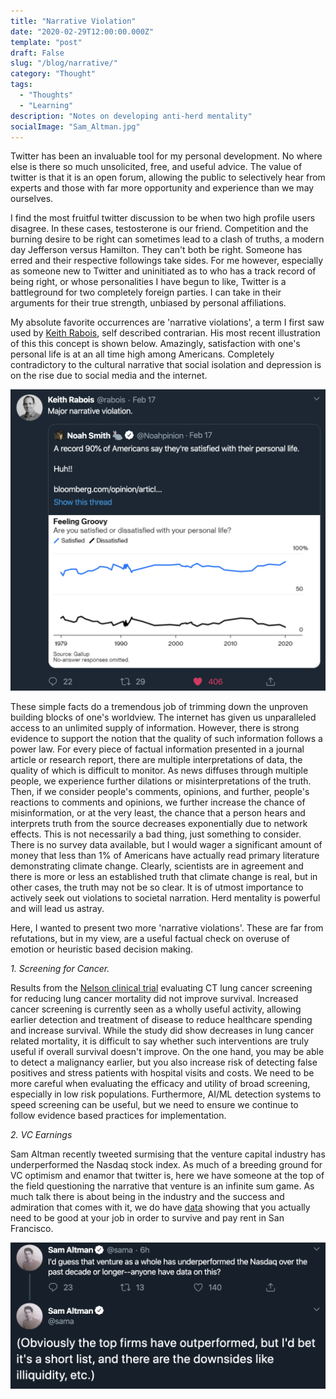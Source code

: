 ```yaml
---
title: "Narrative Violation"
date: "2020-02-29T12:00:00.000Z"
template: "post"
draft: False
slug: "/blog/narrative/"
category: "Thought"
tags:
  - "Thoughts"
  - "Learning"
description: "Notes on developing anti-herd mentality"
socialImage: "Sam_Altman.jpg"
---
```


Twitter has been an invaluable tool for my personal development. No where else is there so much unsolicited, free, and useful advice. The value of twitter is that it is an open forum, allowing the public to selectively hear from experts and those with far more opportunity and experience than we may ourselves.

I find the most fruitful twitter discussion to be when two high profile users disagree. In these cases, testosterone is our friend. Competition and the burning desire to be right can sometimes lead to a clash of truths, a modern day Jefferson versus Hamilton. They can't both be right. Someone has erred and their respective followings take sides. For me however, especially as someone new to Twitter and uninitiated as to who has a track record of being right, or whose personalities I have begun to like, Twitter is a battleground for two completely foreign parties. I can take in their arguments for their true strength, unbiased by personal affiliations.

My absolute favorite occurrences are 'narrative violations', a term I first saw used by [Keith Rabois](https://twitter.com/rabois), self described contrarian. His most recent illustration of this this concept is shown below. Amazingly, satisfaction with one's personal life is at an all time high among Americans. Completely contradictory to the cultural narrative that social isolation and depression is on the rise due to social media and the internet.

![Narrative Violation!](KR_Narrative.jpg "Narrative Violation!")

These simple facts do a tremendous job of trimming down the unproven building blocks of one's worldview. The internet has given us unparalleled access to an unlimited supply of information. However, there is strong evidence to support the notion that the quality of such information follows a power law. For every piece of factual information presented in a journal article or research report, there are multiple interpretations of data, the quality of which is difficult to monitor. As news diffuses through multiple people, we experience further dilations or misinterpretations of the truth. Then, if we consider people's comments, opinions, and further, people's reactions to comments and opinions, we further increase the chance of misinformation, or at the very least, the chance that a person hears and interprets truth from the source decreases exponentially due to network effects. This is not necessarily a bad thing, just something to consider. There is no survey data available, but I would wager a significant amount of money that less than 1% of Americans have actually read primary literature demonstrating climate change. Clearly, scientists are in agreement and there is more or less an established truth that climate change is real, but in other cases, the truth may not be so clear. It is of utmost importance to actively seek out violations to societal narration. Herd mentality is powerful and will lead us astray.

Here, I wanted to present two more 'narrative violations'. These are far from refutations, but in my view, are a useful factual check on overuse of emotion or heuristic based decision making.

_1. Screening for Cancer._

Results from the [Nelson clinical trial](https://www.nejm.org/doi/full/10.1056/NEJMoa1911793) evaluating CT lung cancer screening for reducing lung cancer mortality did not improve survival. Increased cancer screening is currently seen as a wholly useful activity, allowing earlier detection and treatment of disease to reduce healthcare spending and increase survival. While the study did show decreases in lung cancer related mortality, it is difficult to say whether such interventions are truly useful if overall survival doesn't improve. On the one hand, you may be able to detect a malignancy earlier, but you also increase risk of detecting false positives and stress patients with hospital visits and costs. We need to be more careful when evaluating the efficacy and utility of broad screening, especially in low risk populations. Furthermore, AI/ML detection systems to speed screening can be useful, but we need to ensure we continue to follow evidence based practices for implementation.

_2. VC Earnings_

Sam Altman recently tweeted surmising that the venture capital industry has underperformed the Nasdaq stock index. As much of a breeding ground for VC optimism and enamor that twitter is, here we have someone at the top of the field questioning the narrative that venture is an infinite sum game. As much talk there is about being in the industry and the success and admiration that comes with it, we do have [data](https://www.slideshare.net/kloeckner/kauffman-foundationventurecapital) showing that you actually need to be good at your job in order to survive and pay rent in San Francisco.

![Narrative Violation!](Sam_Altman.jpg "Narrative Violation!")
